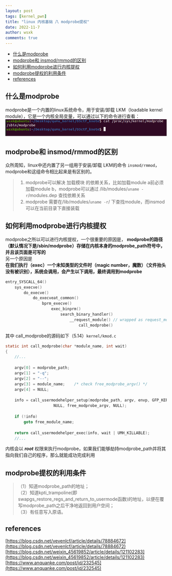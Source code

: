 ```yaml
---
layout: post
tags: [kernel_pwn]
title: "linux 内核基础 八 modprobe提权"
date: 2022-11-7
author: wsxk
comments: true
---
```


- [什么是modprobe](#什么是modprobe)
- [modprobe和 insmod/rmmod的区别](#modprobe和-insmodrmmod的区别)
- [如何利用modprobe进行内核提权](#如何利用modprobe进行内核提权)
- [modprobe提权的利用条件](#modprobe提权的利用条件)
- [references](#references)


<!-- Google tag (gtag.js) -->
<script async src="https://www.googletagmanager.com/gtag/js?id=G-C22S5YSYL7"></script>
<script>
  window.dataLayer = window.dataLayer || [];
  function gtag(){dataLayer.push(arguments);}
  gtag('js', new Date());

  gtag('config', 'G-C22S5YSYL7');
</script>

## 什么是modprobe<br>
modprobe是一个内置的linux系统命令，用于安装/卸载 LKM（loadable kernel module），它是一个内核全局变量，可以通过以下的命令进行查看：
![](https://raw.githubusercontent.com/wsxk/wsxk_pictures/main/2022-6-27-DNS/20221107192516.png)

## modprobe和 insmod/rmmod的区别<br>
众所周知，linux中还内置了另一组用于安装/卸载 LKM的命令 `insmod/rmmod`，modprobe和这组命令相比起来是有区别的。
> 1. modprobe可以解决 加载模块 的依赖关系，比如加载module a前必须加载module b，modprobe可以通过 /lib/modules/`uname -r`/modules.dep 查找依赖关系
> 2. modprobe 需要在/lib/modules/`uname -r`/ 下查找module，而insmod可以在当前目录下直接装载

## 如何利用modprobe进行内核提权<br>
modprobe之所以可以进行内核提权，一个很重要的原因是， **modprobe的路径（默认情况下是/sbin/modprobe）存储在内核本身的modprobe_path符号中，并且该页面是可写的**<br>
另一个原因是<br>
**在我们执行（exec）一个未知类型的文件时（magic number，魔数）（文件抬头没有被识别），系统会调用，会产生以下调用，最终调用到modprobe**<br>
```c
entry_SYSCALL_64()
    sys_execve()
        do_execve()
            do_execveat_common()
                bprm_execve()
                    exec_binprm()
                        search_binary_handler()
                            __request_module() // wrapped as request_module
                                call_modprobe()
```
其中 call_modprobe的源码如下（5.14）`kernel/kmod.c`
```c
static int call_modprobe(char *module_name, int wait)
{
    //...

    argv[0] = modprobe_path;
    argv[1] = "-q";
    argv[2] = "--";
    argv[3] = module_name;    /* check free_modprobe_argv() */
    argv[4] = NULL;

    info = call_usermodehelper_setup(modprobe_path, argv, envp, GFP_KERNEL,
                     NULL, free_modprobe_argv, NULL);

    if (!info)
        goto free_module_name;

    return call_usermodehelper_exec(info, wait | UMH_KILLABLE);
    //...
```
内核会以 ***root*** 权限来执行modprobe，如果我们能够劫持modprobe_path并将其指向我们自己的程序，那么就能成功完成利用<br>

## modprobe提权的利用条件<br>
> （1）知道modprobe_path的地址；<br>
> （2）知道kpti_trampoline(即swapgs_restore_regs_and_return_to_usermode函数)的地址，以便在覆写modprobe_path之后干净地返回到用户空间；<br>
> （3）有任意写入原语。<br>

## references<br>
[https://blog.csdn.net/vevenlcf/article/details/78884672](https://blog.csdn.net/vevenlcf/article/details/78884672)<br>
[https://blog.csdn.net/weixin_45619852/article/details/121102283](https://blog.csdn.net/weixin_45619852/article/details/121102283)<br>
[https://www.anquanke.com/post/id/232545](https://www.anquanke.com/post/id/232545)<br>